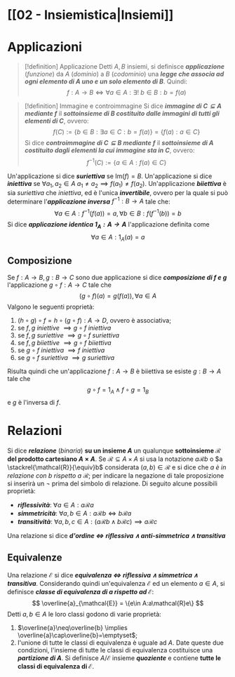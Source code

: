 # [[02 - Insiemistica|Insiemi]]
# Applicazioni
> [!definition] Applicazione
Detti $A, B$ insiemi, si definisce ***applicazione*** (*funzione*) da $A$ (*dominio*) a $B$ (*codominio*) una ***legge che associa ad ogni elemento di A uno e un solo elemento di B***. Quindi: $$
f:A\to B \iff \forall a \in A: \exists!\ b \in B: b=f(a)
$$

> [!definition] Immagine e controimmagine
Si dice ***immagine di $C \subseteq A$ mediante $f$*** il ***sottoinsieme di B costituito dalle immagini di tutti gli elementi di C***, ovvero:
$$
f(C) := \{b \in B: \exists a \in C : b=f(a)\} = \{f(a): a \in C\}
$$
Si dice ***controimmagine di $C \subseteq B$ mediante $f$*** il ***sottoinsieme di A costituito dagli elementi la cui immagine sta in  C***, ovvero:
$$
f^{-1}(C) := \{a \in A :f(a)\in C\}
$$

Un'applicazione si dice ***suriettiva*** se $\mathrm{Im}(f)=B$.
Un'applicazione si dice ***iniettiva*** se $\forall a_{1},a_{2}\in A\ a_{1}\neq a_{2}\implies f(a_{1})\neq f(a_{2})$.
Un'applicazione ***biiettiva*** è sia *suriettiva* che *iniettiva*, ed è l'unica ***invertibile***, ovvero per la quale si può determinare l'***applicazione inversa*** $f^{-1} : B \to A$ tale che:
$$
\forall a \in A:f^{-1}(f(a)) = a, \forall b \in B:f(f^{-1}(b)) = b
$$
Si dice ***applicazione identica $1_A : A\to A$*** l'applicazione definita come
$$
\forall a\in A: 1_{A}(a) = a
$$
## Composizione
Se $f: A \to B, g: B \to C$ sono due applicazione si dice ***composizione di $f$ e $g$*** l'applicazione $g \circ f:A \to C$ tale che
$$
(g\circ f)(a) = g(f(a)), \forall a \in A
$$
Valgono le seguenti proprietà:
1) $(h \circ g) \circ f = h \circ (g \circ f) : A \to D$, ovvero è associativa;
2) se $f,g$ *iniettive* $\implies g \circ f$ *iniettiva* 
3) se $f,g$ *suriettive* $\implies g \circ f$ *suriettiva* 
4) se $f,g$ *biiettive* $\implies g \circ f$ *biiettiva* 
5) se $g\circ f$ *iniettiva* $\implies f$ *iniettiva*
6) se $g\circ f$ *suriettiva* $\implies g$ *suriettiva*

Risulta quindi che un'applicazione $f: A \to B$ è biiettiva se esiste $g : B \to A$ tale che
$$
g \circ f = 1_{A} \land f \circ g = 1_{B}
$$
e $g$ è l'inversa di $f$.
# Relazioni
Si dice ***relazione*** (*binaria*) **su un insieme $A$** un qualunque **sottoinsieme $\mathcal{R}$ del prodotto cartesiano $A\times A$**. Se $\mathcal{R} \subseteq A \times A$ si usa la notazione $a\mathcal{R}b$ o $a \stackrel{\mathcal{R}}{\equiv}b$ considerata $(a,b)\in \mathcal{R}$ e si dice che $a$ *è in relazione con $b$ rispetto a $\mathcal{R}$*; per indicare la negazione di tale proposizione si inserirà un $\lnot$ prima del simbolo di relazione. Di seguito alcune possibili proprietà:
- ***riflessività***: $\forall a \in A: a\mathcal{R}a$
- ***simmetricità***: $\forall a,b \in A: a\mathcal{R}b \iff b\mathcal{R}a$
- ***transitività***: $\forall a,b,c \in A : (a\mathcal{R}b \land b\mathcal{R}c) \implies a\mathcal{R}c$ 

Una relazione si dice ***d'ordine $\iff$ riflessiva $\land$ anti-simmetrica $\land$ transitiva***
## Equivalenze
Una relazione $\mathcal{E}$ si dice ***equivalenza $\iff$ riflessiva $\land$ simmetrica $\land$ transitiva***. Considerando quindi un'equivalenza $\mathcal{E}$ ed un elemento $a \in A$, si definisce ***classe di equivalenza di $a$ rispetto ad $\mathcal{E}$***:
$$
\overline{a}_{\mathcal{E}} = \{e\in A:a\mathcal{R}e\}
$$
Detti $a,b \in A$ le loro classi godono di varie proprietà:
1) $\overline{a}\neq\overline{b} \implies \overline{a}\cap\overline{b}=\emptyset$;
2) l'unione di tutte le classi di equivalenza è uguale ad $A$.
Date queste due condizioni, l'insieme di tutte le classi di equivalenza costituisce una ***partizione di $A$***. Si definisce $A/\mathcal{E}$ insieme ***quoziente*** e contiene **tutte le classi di equivalenza di $\mathcal{E}$**.
